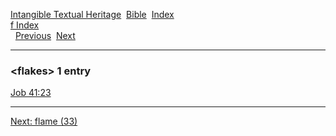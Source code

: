[Intangible Textual Heritage](../../index)  [Bible](../index) 
[Index](index)   
[f Index](_f_)  
  [Previous](c04292)  [Next](c04294) 

------------------------------------------------------------------------

### &lt;flakes&gt; 1 entry

[Job 41:23](../kjv/job041.htm#023)  

------------------------------------------------------------------------

[Next: flame (33)](c04294)
